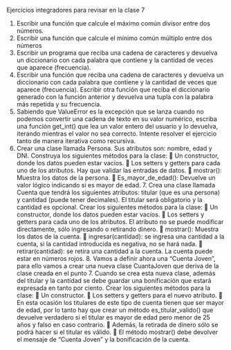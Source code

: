 Ejercicios integradores para revisar en la clase 7
1. Escribir una función que calcule el máximo común divisor entre dos números.
2. Escribir una función que calcule el mínimo común múltiplo entre dos números
3. Escribir un programa que reciba una cadena de caracteres y devuelva un diccionario con cada palabra que contiene y la cantidad de veces que aparece (frecuencia).
4. Escribir una función que reciba una cadena de caracteres y devuelva un diccionario con cada palabra que contiene y la cantidad de veces que aparece (frecuencia). Escribir otra función que reciba el diccionario generado con la función anterior y devuelva una tupla con la palabra más repetida y su frecuencia.
5. Sabiendo que ValueError es la excepción que se lanza cuando no podemos convertir una cadena de texto en su valor numérico, escriba una función get_int() que lea un valor entero del usuario y lo devuelva, iterando mientras el valor no sea correcto. Intente resolver el ejercicio tanto de manera iterativa como recursiva.
6. Crear una clase llamada Persona. Sus atributos son: nombre, edad y DNI. Construya los siguientes métodos para la clase:
 Un constructor, donde los datos pueden estar vacíos.
 Los setters y getters para cada uno de los atributos. Hay que validar las entradas de datos.
 mostrar(): Muestra los datos de la persona.
 Es_mayor_de_edad(): Devuelve un valor lógico indicando si es mayor de edad. 7. Crea una clase llamada Cuenta que tendrá los siguientes atributos: titular (que es una persona) y cantidad (puede tener decimales). El titular será obligatorio y la cantidad es opcional. Crear los siguientes métodos para la clase:  Un constructor, donde los datos pueden estar vacíos.  Los setters y getters para cada uno de los atributos. El atributo no se puede modificar directamente, sólo ingresando o retirando dinero.  mostrar(): Muestra los datos de la cuenta.  ingresar(cantidad): se ingresa una cantidad a la cuenta, si la cantidad introducida es negativa, no se hará nada.  retirar(cantidad): se retira una cantidad a la cuenta. La cuenta puede estar en números rojos. 8. Vamos a definir ahora una “Cuenta Joven”, para ello vamos a crear una nueva clase CuantaJoven que deriva de la clase creada en el punto 7. Cuando se crea esta nueva clase, además del titular y la cantidad se debe guardar una bonificación que estará expresada en tanto por ciento. Crear los siguientes métodos para la clase:  Un constructor.  Los setters y getters para el nuevo atributo.  En esta ocasión los titulares de este tipo de cuenta tienen que ser mayor de edad, por lo tanto hay que crear un método es_titular_valido() que devuelve verdadero si el titular es mayor de edad pero menor de 25 años y falso en caso contrario.  Además, la retirada de dinero sólo se podrá hacer si el titular es válido.  El método mostrar() debe devolver el mensaje de “Cuenta Joven” y la bonificación de la cuenta.
